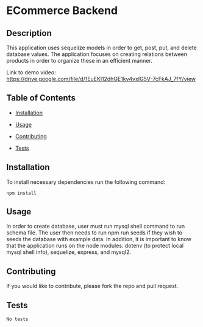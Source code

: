# ECommerce Backend
  
  ## Description
  This application uses sequelize models in order to get, post, put, and delete database values. The application focuses on creating relations between products in order to organize these in an efficient manner.

Link to demo video: https://drive.google.com/file/d/1EuEKl12dhGE1kv4vxIG5V-7cFkAJ_7fY/view
  ## Table of Contents
   * [Installation](#installation)
   * [Usage](#usage)
   
   * [Contributing](#contributing)
   * [Tests](#tests)
   
  
  ## Installation
  To install necessary dependencies run the following command:

    npm install

  ## Usage
  In order to create database, user must run mysql shell command to run schema file. The user then needs to run npm run seeds if they wish to seeds the database with example data. In addition, it is important to know that the application runs on the node modules: dotenv (to protect local mysql shell info), sequelize, express, and mysql2.

  

  ## Contributing
  If you would like to contribute, please fork the repo and pull request.

  ## Tests
    No tests 

